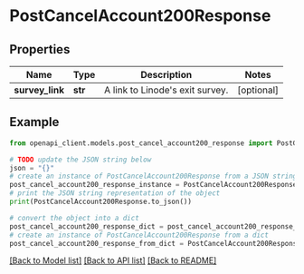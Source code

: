 # PostCancelAccount200Response


## Properties

Name | Type | Description | Notes
------------ | ------------- | ------------- | -------------
**survey_link** | **str** | A link to Linode&#39;s exit survey. | [optional] 

## Example

```python
from openapi_client.models.post_cancel_account200_response import PostCancelAccount200Response

# TODO update the JSON string below
json = "{}"
# create an instance of PostCancelAccount200Response from a JSON string
post_cancel_account200_response_instance = PostCancelAccount200Response.from_json(json)
# print the JSON string representation of the object
print(PostCancelAccount200Response.to_json())

# convert the object into a dict
post_cancel_account200_response_dict = post_cancel_account200_response_instance.to_dict()
# create an instance of PostCancelAccount200Response from a dict
post_cancel_account200_response_from_dict = PostCancelAccount200Response.from_dict(post_cancel_account200_response_dict)
```
[[Back to Model list]](../README.md#documentation-for-models) [[Back to API list]](../README.md#documentation-for-api-endpoints) [[Back to README]](../README.md)


